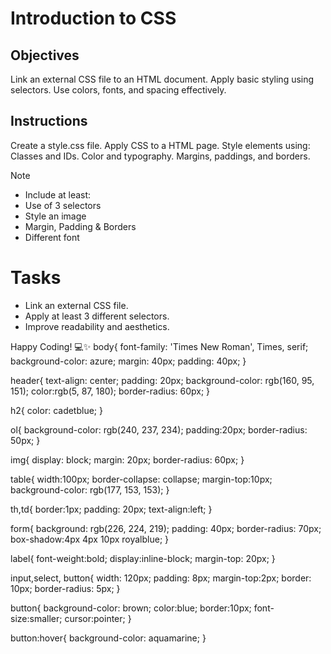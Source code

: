 # Introduction to CSS

## Objectives
Link an external CSS file to an HTML document.
Apply basic styling using selectors.
Use colors, fonts, and spacing effectively.

## Instructions

Create a style.css file.
Apply CSS to a HTML page.
Style elements using:
Classes and IDs.
Color and typography.
Margins, paddings, and borders.

>[!NOTE]
>  - Include at least:
>  - Use of 3 selectors
>  - Style an image
>  - Margin, Padding & Borders
>  - Different font

# Tasks
 - Link an external CSS file.
 - Apply at least 3 different selectors.
 - Improve readability and aesthetics.

Happy Coding! 💻✨
body{
    font-family: 'Times New Roman', Times, serif;
    background-color: azure;
    margin: 40px;
    padding: 40px;
}

header{
    text-align: center;
    padding: 20px;
    background-color: rgb(160, 95, 151);
    color:rgb(5, 87, 180);
    border-radius: 60px;
}

h2{
    color: cadetblue;
}

ol{
    background-color: rgb(240, 237, 234);
    padding:20px;
    border-radius: 50px;
}

img{
    display: block;
    margin: 20px;
    border-radius: 60px;
}

table{
    width:100px;
    border-collapse: collapse;
    margin-top:10px;
    background-color: rgb(177, 153, 153);
}

th,td{
    border:1px;
    padding: 20px;
    text-align:left;
}

form{
    background: rgb(226, 224, 219);
    padding: 40px;
    border-radius: 70px;
    box-shadow:4px 4px 10px royalblue;
}

label{
    font-weight:bold;
    display:inline-block;
    margin-top: 20px;
}

input,select, button{
    width: 120px;
    padding: 8px;
    margin-top:2px;
    border: 10px;
    border-radius: 5px;
}

button{
    background-color: brown;
    color:blue;
    border:10px;
    font-size:smaller;
    cursor:pointer;
}

button:hover{
    background-color: aquamarine;
}
